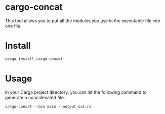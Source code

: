 # cargo-concat

This tool allows you to put all the modules you use in the executable file into one file.

# Install

```sh
cargo install cargo-concat
```

# Usage

In your Cargo project directory, you can hit the following command to generate a concatenated file.

```
cargo-concat --bin main --output out.rs
```

